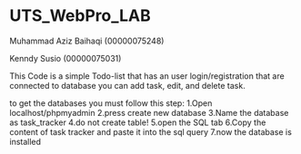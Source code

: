 # UTS_WebPro_LAB

Muhammad Aziz Baihaqi (00000075248)

Kenndy Susio (00000075031)

This Code is a simple Todo-list that has an user login/registration that are connected to database 
you can add task, edit, and delete task.

to get the databases you must follow this step:
1.Open localhost/phpmyadmin
2.press create new database
3.Name the database as task_tracker 
4.do not create table!
5.open the SQL tab
6.Copy the content of task tracker and paste it into the sql query
7.now the database is installed
